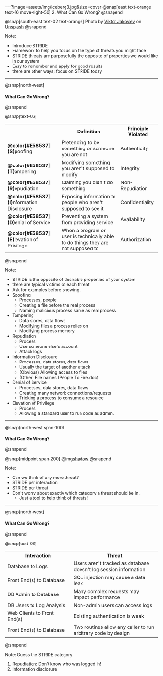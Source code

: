 ---?image=assets/img/iceberg3.jpg&size=cover
@snap[east text-orange text-16 move-right-50]
2. What Can Go Wrong?
@snapend

@snap[south-east text-02 text-orange]
Photo by [Viktor Jakovlev](https://unsplash.com/@apviktor?utm_source=unsplash&utm_medium=referral&utm_content=creditCopyText) on [Unsplash](https://unsplash.com/search/photos/risk?utm_source=unsplash&utm_medium=referral&utm_content=creditCopyText)
@snapend

Note:
- Introduce STRIDE
- Framework to help you focus on the type of threats you might face
- STRIDE threats are purposefully the opposite of properties we would like in our system
- Easy to remember and apply for good results
- there are other ways; focus on STRIDE today

---
@snap[north-west]
#### What Can Go Wrong?
@snapend

@snap[text-06]
<table>
  <col width="250">
  <col width="500">
  <col width="150">
  <tr>
    <th/>
    <th>Definition</th>
    <th>Principle Violated</th>
  </tr>
  <tr class="fragment">
    <td><b>@color[#E58537](S)</b>poofing</td>
    <td>Pretending to be something or someone you are not</td>
    <td>Authenticity</td>
  </tr>
  <tr class="fragment">
    <td><b>@color[#E58537](T)</b>ampering</td>
    <td>Modifying something you aren't supposed to modify</td>
    <td>Integrity</td>
  </tr>
    <tr class="fragment">
    <td><b>@color[#E58537](R)</b>epudiation</td>
    <td>Claiming you didn't do something</td>
    <td>Non-Repudiation</td>
  </tr>
    <tr class="fragment">
    <td><b>@color[#E58537](I)</b>nformation Disclosure</td>
    <td>Exposing information to people who aren't supposed to see it</td>
    <td>Confidentiality</td>
  </tr>
    <tr class="fragment">
    <td><b>@color[#E58537](D)</b>enial of Service</td>
    <td>Preventing a system from providing service</td>
    <td>Availability</td>
  </tr>
    <tr class="fragment">
    <td><b>@color[#E58537](E)</b>levation of Privilege</td>
    <td>When a program or user is technically able to do things they are not supposed to</td>
    <td>Authorization</td>
  </tr>
</table>
@snapend

Note:
- STRIDE is the opposite of desirable properties of your system
- there are typical victims of each threat
- Ask for examples before showing.
- Spoofing
  - Processes, people
  - Creating a file before the real process
  - Naming malicious process same as real process
- Tampering
  - Data stores, data flows
  - Modifying files a process relies on
  - Modifying process memory
- Repudiation
  - Process
  - Use someone else's account
  - Attack logs
- Information Disclosure
  - Processes, data stores, data flows
  - Usually the target of another attack
  - (Obvious) Allowing access to files
  - (Other) File names (People To Fire.doc)
- Denial of Service
  - Processes, data stores, data flows
  - Creating many network connections/requests
  - Tricking a process to consume a resource
- Elevation of Privilege
  - Process
  - Allowing a standard user to run code as admin.

---
@snap[north-west span-100]
#### What Can Go Wrong?
@snapend

@snap[midpoint span-200]
@img[shadow](assets/img/acme-dfd-trust.PNG)
@snapend

Note:
- Can we think of any more threat?
- STRIDE per interaction
- STRIDE per threat
- Don't worry about exactly which category a threat should be in.
  - Just a tool to help think of threats!

---
@snap[north-west]
#### What Can Go Wrong?
@snapend

@snap[text-06]
<table>
  <col width="300">
  <col width="400">
  <tr>
    <th>Interaction</th>
    <th>Threat</th>
  </tr>
  <tr class="fragment">
    <td>Database to Logs</td>
    <td>Users aren't tracked as database doesn't log session information</td>
  </tr>
  <tr class="fragment">
    <td>Front End(s) to Database</td>
    <td>SQL injection may cause a data leak</td>
  </tr>
  <tr class="fragment">
    <td>DB Admin to Database</td>
    <td>Many complex requests may impact performance</td>
  </tr>
  <tr class="fragment">
    <td>DB Users to Log Analysis</td>
    <td>Non-admin users can access logs</td>
  </tr>
  <tr class="fragment">
    <td>Web Clients to Front End(s)</td>
    <td>Existing authentication is weak</td>
  </tr>
  <tr class="fragment">
    <td>Front End(s) to Database</td>
    <td>Two routines allow any caller to run arbitrary code by design</td>
  </tr>
</table>
@snapend

Note:
Guess the STRIDE category
1. Repudiation: Don't know who was logged in!
2. Information disclosure